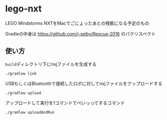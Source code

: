 # lego-nxt

LEGO Mindstorms NXTをMacでごにょったあとの残骸になる予定のもの

Gradleの中身は https://github.com/j-selby/Rescue-2016 のパクリスペクト

## 使い方

`build`ディレクトリ下にnxjファイルを生成する

    ./gradlew link
    
USBもしくはBluetoothで接続したロボに対してnxjファイルをアップロードする

    ./gradlew upload
    
アップロードして実行を1コマンドでぺいっってするコマンド

    ./gradlew uploadAndRun
